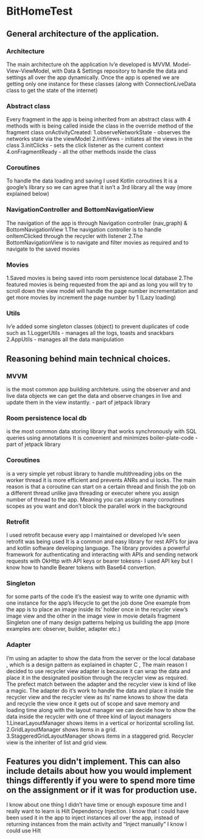 # BitHomeTest


## General architecture of the application.

### Architecture
The main architecture oh the application Iv’e developed is MVVM.
Model-View-ViewModel, with Data & Settings repository to handle the data and settings all over the app dynamically. 
Once the app is opened we are getting only one instance for these classes (along with ConnectionLiveData class to get the state of the internet)

### Abstract class
Every fragment in the app is being inherited from an abstract class with 4 methods with is being called inside the class in the override method of the fragment class onActivityCreated:
1.observeNetworkState - observes the networks state via the viewModel 
2.initViews - initiates all the views in the class 
3.initClicks - sets the click listener as the current context 
4.onFragmentReady - all the other methods inside the class

### Coroutines 
To handle the data loading and saving I used Kotlin coroutines
It is a google’s library so we can agree that it isn’t a 3rd library all the way (more explained below)

### NavigationController and BottomNavigationView
The navigation of the app is through Navigation controller (nav_graph) & BottomNavigationView
1.The navigation controller is to handle onItemClicked through the recycler with listener
2.The BottomNavigationView is to navigate and filter movies as required and to navigate to the saved movies

### Movies
1.Saved movies is being saved into room persistence local database
2.The featured movies is being requested from the api and as long you will try to scroll down the view model will handle the page number incrementation and get more movies by increment the page number by 1 (Lazy loading)

### Utils 
Iv’e added some singleton classes (object) to prevent duplicates of code such as 
1.LoggerUtils - manages all the logs, toasts and snackbars
2.AppUtils - manages all the data manipulation


## Reasoning behind main technical choices.

### MVVM 
is the most common app building architeture.
using the observer and and live data objects we can get the data and observe changes in live and update them in the view instantly. - part of jetpack library

### Room persistence local db 
is the most common data storing library that works synchronously with SQL queries using annotations 
It is convenient and minimizes boiler-plate-code - part of jetpack library

### Coroutines 
is a very simple yet robust library to handle multithreading jobs on the worker thread it is more efficient and prevents ANRs and ui locks.
The main reason is that a coroutine can start on a certain thread and finish the job on a different thread unlike java threading or executer where you assign number of thread to the app. Meaning you can assign many coroutines scopes as you want and don’t block the parallel work in the background

### Retrofit
I used retrofit because every app  I maintained or developed Iv’e seen retrofit was being used
It is a common and easy library for rest API’s  for java and kotlin software developing language. The library provides a powerful framework for authenticating and interacting with APIs and sending network requests with OkHttp with API keys or bearer tokesns- I used API key but I know how to handle Bearer tokens with Base64 convertion. 

### Singleton 
for some parts of the code it’s the easiest way to write one dynamic with one instance for the app’s lifecycle to get the job done 
One example from the app is to place an image inside its’ holder once in the recycler view’s image view and the other in the image view in movie details fragment
Singleton one of many design patterns helping us building the app (more examples are: observer, builder, adapter etc.)

### Adapter
I’m using an adapter to show the data from the server or the local database , which is a design pattern as explained in chapter C ,
The main reason I decided to use recycler view adapter is because it can wrap the data and place it in the designated position through the recycler view as required. The prefect match between the adapter and the recycler view is kind of like a magic. The adapter do it’s work to handle the data and place it inside the recycler view and the recycler view as its’ name knows to show the data and recycle the view once it gets out of scope and save memory and loading time along with the layout manager we can decide how to show the data inside the recycler with one of three kind of layout managers 
1.LinearLayoutManager shows items in a vertical or horizontal scrolling list.
2.GridLayoutManager shows items in a grid.
3.StaggeredGridLayoutManager shows items in a staggered grid.
Recycler view is the inheriter of list and grid view.

## Features you didn't implement. This can also include details about how you would implement things differently if you were to spend more time on the assignment or if it was for production use.

I know about one thing I didn’t have time or enough exposure time and I really want to learn is Hilt Dependency Injection.
I know that I could have been used it in the app to inject instances all over the app, instead of returning instances from the main activity and “Inject manually” I know I could use Hilt 
